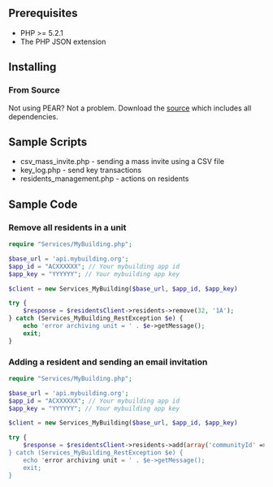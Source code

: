 ## Prerequisites

* PHP >= 5.2.1
* The PHP JSON extension

## Installing

### From Source

Not using PEAR? Not a problem. Download the [source](https://github.com/mybuilding/mybuilding-sdk-php/zipball/master) which includes all dependencies.

## Sample Scripts
- csv_mass_invite.php - sending a mass invite using a CSV file
- key_log.php - send key transactions
- residents_management.php - actions on residents

## Sample Code

### Remove all residents in a unit

```php
require "Services/MyBuilding.php";

$base_url = 'api.mybuilding.org';
$app_id = "ACXXXXXX"; // Your mybuilding app id
$app_key = "YYYYYY"; // Your mybuilding app key

$client = new Services_MyBuilding($base_url, $app_id, $app_key)

try {
	$response = $residentsClient->residents->remove(32, '1A');
} catch (Services_MyBuilding_RestException $e) {
	echo 'error archiving unit = ' . $e->getMessage();
	exit;
}
```

### Adding a resident and sending an email invitation

```php
require "Services/MyBuilding.php";

$base_url = 'api.mybuilding.org';
$app_id = "ACXXXXXX"; // Your mybuilding app id
$app_key = "YYYYYY"; // Your mybuilding app key

$client = new Services_MyBuilding($base_url, $app_id, $app_key)

try {
	$response = $residentsClient->residents->add(array('communityId' => 32, 'unit' => '1A', 'firstName' => 'Happy', 'lastName' => 'Penguin', 'emailAddress' => 'happy_p@mybuilding.org', 'sendInvitation' => 'Y));
} catch (Services_MyBuilding_RestException $e) {
	echo 'error archiving unit = ' . $e->getMessage();
	exit;
}
```




